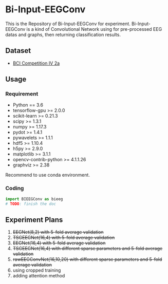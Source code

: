 # Bi-Input-EEGConv

This is the Repository of Bi-Input-EEGConv for experiment. Bi-Input-EEGConv is a kind of Convolutional Network using for pre-processed EEG datas and graphs, then returning classification results.

## Dataset

- [BCI Competition IV 2a](http://www.bbci.de/competition/iv/)

## Usage

### Requirement

- Python == 3.6
- tensorflow-gpu >= 2.0.0
- scikit-learn >= 0.21.3
- scipy >= 1.3.1
- numpy >= 1.17.3
- pydot >= 1.4.1
- pywavelets >= 1.1.1
- hdf5 >= 1.10.4
- h5py >= 2.9.0
- matplotlib >= 3.1.1
- opencv-contrib-python >= 4.1.1.26
- graphviz >= 2.38

Recommend to use conda environment.

### Coding

```python
import BIEEGConv as bieeg
# TODO: finish the doc
```

## Experiment Plans

1. ~~EEGNet(8,2) with 5-fold average validation~~
2. ~~TSGEEGNet(16,4) with 5-fold average validation~~
3. ~~EEGNet(16,4) with 5-fold average validation~~
4. ~~TSGEEGNet(16,4) with different sparse parameters and 5-fold average validation~~
5. ~~rawEEGConvNet(16,10,20) with different sparse parameters and 5-fold average validation~~
6. using cropped training
7. adding attention method